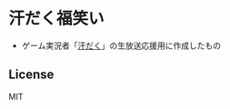 # 汗だく福笑い

* ゲーム実況者「[汗だく](http://com.nicovideo.jp/community/co17194)」の生放送応援用に作成したもの

## License

MIT
